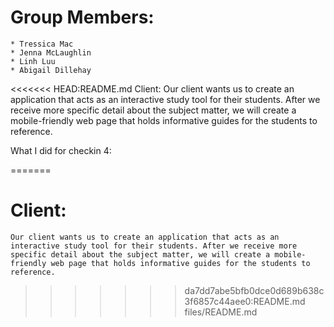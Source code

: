 # Group Members: 
    * Tressica Mac 
    * Jenna McLaughlin 
    * Linh Luu 
    * Abigail Dillehay

<<<<<<< HEAD:README.md
Client:
    Our client wants us to create an application that acts as an interactive study tool for their students. After we receive more specific detail about the subject matter, we will create a mobile-friendly web page that holds informative guides for the students to reference. 

What I did for checkin 4: 
    
=======
# Client: 
    Our client wants us to create an application that acts as an interactive study tool for their students. After we receive more specific detail about the subject matter, we will create a mobile-friendly web page that holds informative guides for the students to reference.
>>>>>>> da7dd7abe5bfb0dce0d689b638c3f6857c44aee0:README.md files/README.md
